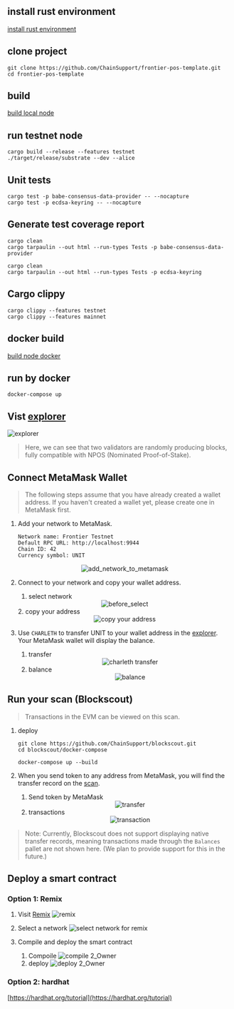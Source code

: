

## install rust environment

[install rust environment](./install-environment.md)

## clone project

```
git clone https://github.com/ChainSupport/frontier-pos-template.git
cd frontier-pos-template
```

## build

[build local node](./build-node-local.md)
## run testnet node
```
cargo build --release --features testnet
./target/release/substrate --dev --alice
```

## Unit tests

```
cargo test -p babe-consensus-data-provider -- --nocapture
cargo test -p ecdsa-keyring -- --nocapture
```

## Generate test coverage report

```
cargo clean
cargo tarpaulin --out html --run-types Tests -p babe-consensus-data-provider
```

```
cargo clean
cargo tarpaulin --out html --run-types Tests -p ecdsa-keyring
```

## Cargo clippy

```
cargo clippy --features testnet
cargo clippy --features mainnet
```

## docker build

[build node docker](./build-node-docker.md)

## run by docker

```
docker-compose up
```

## Vist [explorer](https://polkadot.js.org/apps/?rpc=ws%3A%2F%2F127.0.0.1%3A9944#/explorer)

![explorer](./images/explorer.jpg)

> Here, we can see that two validators are randomly producing blocks, fully compatible with NPOS (Nominated Proof-of-Stake).

## Connect MetaMask Wallet

> The following steps assume that you have already created a wallet address. If you haven't created a wallet yet, please create one in MetaMask first.

1. Add your network to MetaMask.
    ```
    Network name: Frontier Testnet
    Default RPC URL: http://localhost:9944
    Chain ID: 42
    Currency symbol: UNIT
    ```
    <div align="center">
    <img src="./images/add_network_to_metamask.jpg" alt="add_network_to_metamask">
    </div>

    <!-- ![add network](./images/add_network_to_metamask.jpg) -->

2. Connect to your network and copy your wallet address.
    1. select network
    <div align="center">
    <img src="./images/before_select.jpg" alt="before_select">
    </div>
    2. copy your address
        <div align="center">
        <img src="./images/copy%20address.jpg" alt="copy your address">
        </div>

3. Use `CHARLETH` to transfer UNIT to your wallet address in the [explorer](https://polkadot.js.org/apps/?rpc=ws%3A%2F%2F127.0.0.1%3A9944#/accounts). Your MetaMask wallet will display the balance.
    1. transfer 
        <div align="center">
        <img src="./images/charleth%20transfer.jpg" alt="charleth transfer">
        </div>
    2. balance
        <div align="center">
        <img src="./images/balance.jpg" alt="balance">
        </div>

## Run your scan (Blockscout)

> Transactions in the EVM can be viewed on this scan.
1. deploy
    ```
    git clone https://github.com/ChainSupport/blockscout.git
    cd blockscout/docker-compose
    ```

    ```
    docker-compose up --build
    ```

2. When you send token to any address from MetaMask, you will find the transfer record on the [scan](http://localhost/).
    1. Send token by MetaMask
        <div align="center">
        <img src="./images/transfer.jpg" alt="transfer">
        </div>
    2. transactions  
        <div align="center">
        <img src="./images/scan.jpg" alt="transaction">
        </div>

> Note: Currently, Blockscout does not support displaying native transfer records, meaning transactions made through the `Balances` pallet are not shown here. (We plan to provide support for this in the future.)
## Deploy a smart contract

### Option 1: Remix
1. Visit [Remix](https://remix.ethereum.org/#)
   ![remix](./images/remix.jpg)
    
2. Select a network
    ![select network for remix](./images/select%20network%20for%20remix.jpg)
3. Compile and deploy the smart contract
    1. Compoile
        ![compile 2_Owner](./images/compile_owner.jpg)
    2. deploy
        ![deploy 2_Owner](./images/deploy.jpg)

### Option 2: hardhat
[https://hardhat.org/tutorial](https://hardhat.org/tutorial)